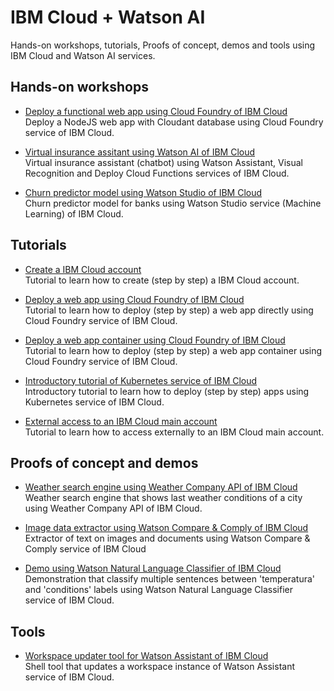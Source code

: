# IBM Cloud + Watson AI
Hands-on workshops, tutorials, Proofs of concept, demos and tools using IBM Cloud and Watson AI services.

## Hands-on workshops
* [Deploy a functional web app using Cloud Foundry of IBM Cloud](https://github.com/afforeroc/deploy-functional-web-app)<br>
Deploy a NodeJS web app with Cloudant database using Cloud Foundry service of IBM Cloud.

* [Virtual insurance assitant using Watson AI of IBM Cloud](https://github.com/afforeroc/insurance-assitant)<br>
Virtual insurance assistant (chatbot) using Watson Assistant, Visual Recognition and Deploy Cloud Functions services of IBM Cloud.

* [Churn predictor model using Watson Studio of IBM Cloud](https://github.com/afforeroc/predictor-churn-model)<br>
Churn predictor model for banks using Watson Studio service (Machine Learning) of IBM Cloud.

## Tutorials
* [Create a IBM Cloud account](https://github.com/afforeroc/create-ibm-cloud-account)<br>
Tutorial to learn how to create (step by step) a IBM Cloud account.

* [Deploy a web app using Cloud Foundry of IBM Cloud](https://github.com/afforeroc/deploy-direct-cloud-foundry)<br>
Tutorial to learn how to deploy (step by step) a web app directly using Cloud Foundry service of IBM Cloud.

* [Deploy a web app container using Cloud Foundry of IBM Cloud](https://github.com/afforeroc/deploy-container-cloud-foundry)<br>
Tutorial to learn how to deploy (step by step) a web app container using Cloud Foundry service of IBM Cloud.

* [Introductory tutorial of Kubernetes service of IBM Cloud](https://github.com/afforeroc/kubernetes-intro-ibm-cloud)<br>
Introductory tutorial to learn how to deploy (step by step) apps using Kubernetes service of IBM Cloud.

* [External access to an IBM Cloud main account](https://github.com/afforeroc/external-access-to-ibmc-account)<br>
Tutorial to learn how to access externally to an IBM Cloud main account.

## Proofs of concept and demos
* [Weather search engine using Weather Company API of IBM Cloud](https://github.com/afforeroc/last-weather-conditions)<br>
Weather search engine that shows last weather conditions of a city using Weather Company API of IBM Cloud.

* [Image data extractor using Watson Compare & Comply of IBM Cloud](https://github.com/afforeroc/image-data-extractor)<br>
Extractor of text on images and documents using Watson Compare & Comply service of IBM Cloud

* [Demo using Watson Natural Language Classifier of IBM Cloud](https://github.com/afforeroc/watson-nlc-demo)<br>
Demonstration that classify multiple sentences between 'temperatura' and 'conditions' labels using Watson Natural Language Classifier service of IBM Cloud.

## Tools
* [Workspace updater tool for Watson Assistant of IBM Cloud](https://github.com/afforeroc/watson-assistant-workspace-updater)<br>
Shell tool that updates a workspace instance of Watson Assistant service of IBM Cloud.